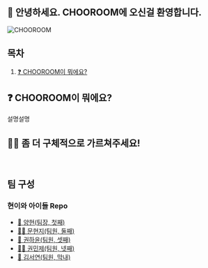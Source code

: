 ## 🙌 안녕하세요. CHOOROOM에 오신걸 환영합니다.
![CHOOROOM](/assets/readme/CHOOROOMLOGO.png)
## 목차
1. [❓ CHOOROOM이 뭐에요?](#-chooroom이-뭐에요)

## ❓ CHOOROOM이 뭐에요?
설명설명

## 🙋‍♀️ 좀 더 구체적으로 가르쳐주세요!

<br>   

## 팀 구성
### 현이와 아이들 Repo
- [🙇 양현(팀장, 첫째)](https://github.com/WhoingYang)
- [🙇‍♀️️ 문현지(팀원, 둘째)](https://github.com/Moonhyunjiii)
- [🚗 권하윤(팀원, 셋째)](https://github.com/WhoingYang)
- [🙋‍♂️ 권민제(팀원, 넷째)](https://github.com/olaf-01)
- [🚗 김서연(팀원, 막내)](https://github.com/tweety27)
